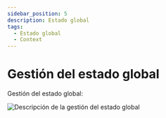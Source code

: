 ```yaml
---
sidebar_position: 5
description: Estado global
tags: 
  - Estado global
  - Context
---
```


# Gestión del estado global

Gestión del estado global:

![Descripción de la gestión del estado global](/img/context.svg)